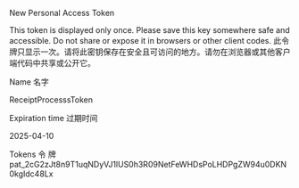 

New Personal Access Token

This token is displayed only once. Please save this key somewhere safe and accessible. Do not share or expose it in browsers or other client codes.
此令牌只显示一次。请将此密钥保存在安全且可访问的地方。请勿在浏览器或其他客户端代码中共享或公开它。

Name  名字

ReceiptProcesssToken

Expiration time  过期时间

2025-04-10

Tokens  令 牌
pat_2cG2zJt8n9T1uqNDyVJ1lUS0h3R09NetFeWHDsPoLHDPgZW94u0DKN0kgIdc48Lx